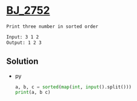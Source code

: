 # [BJ_2752](https://acmicpc.net/problem/2752)

```en
Print three number in sorted order
```

```txt
Input: 3 1 2
Output: 1 2 3
```

## Solution

* py

  ```py
  a, b, c = sorted(map(int, input().split()))
  print(a, b c)
  ```
